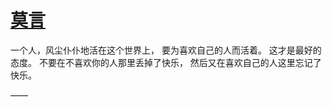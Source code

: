 # [莫言 ​](https://github.com/miss-shiyi/miss-shiyi/issues/162)

一个人，风尘仆仆地活在这个世界上，
要为喜欢自己的人而活着。
这才是最好的态度。
不要在不喜欢你的人那里丢掉了快乐，
然后又在喜欢自己的人这里忘记了快乐。

—— 